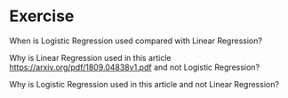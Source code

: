 # Exercise

When is Logistic Regression used compared with Linear Regression?

Why is Linear Regression used in this article https://arxiv.org/pdf/1809.04838v1.pdf and not Logistic Regression?

Why is Logistic Regression used in this article and not Linear Regression?
